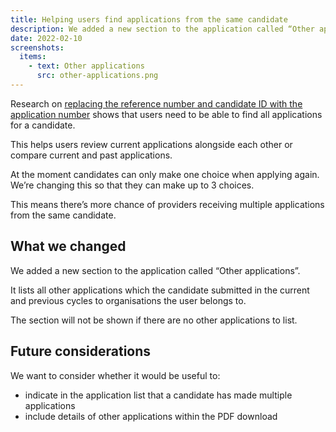 ```yaml
---
title: Helping users find applications from the same candidate
description: We added a new section to the application called “Other applications”.
date: 2022-02-10
screenshots:
  items:
    - text: Other applications
      src: other-applications.png
---
```


Research on [replacing the reference number and candidate ID with the application number](/manage-teacher-training-applications/replacing-reference-number-and-candidate-id-with-application-number/) shows that users need to be able to find all applications for a candidate.

This helps users review current applications alongside each other or compare current and past applications.

At the moment candidates can only make one choice when applying again. We’re changing this so that they can make up to 3 choices.

This means there’s more chance of providers receiving multiple applications from the same candidate.

## What we changed

We added a new section to the application called “Other applications”.

It lists all other applications which the candidate submitted in the current and previous cycles to organisations the user belongs to.

The section will not be shown if there are no other applications to list.

## Future considerations

We want to consider whether it would be useful to:

- indicate in the application list that a candidate has made multiple applications
- include details of other applications within the PDF download
